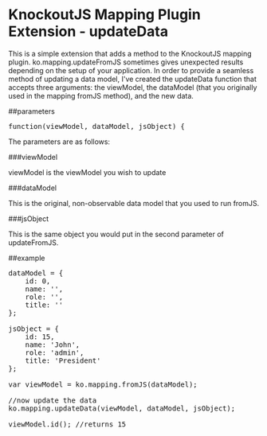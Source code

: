 # KnockoutJS Mapping Plugin Extension - updateData

This is a simple extension that adds a method to the KnockoutJS mapping plugin. ko.mapping.updateFromJS sometimes gives unexpected results depending on the setup of your application. In order to provide a seamless method of updating a data model, I've created the updateData function that accepts three arguments: the viewModel, the dataModel (that you originally used in the mapping fromJS method), and the new data.

##parameters

<pre>
function(viewModel, dataModel, jsObject) {
</pre>

The parameters are as follows:

###viewModel

viewModel is the viewModel you wish to update

###dataModel

This is the original, non-observable data model that you used to run fromJS.

###jsObject

This is the same object you would put in the second parameter of updateFromJS.

##example

<pre>
dataModel = {
	id: 0,
	name: '',
	role: '',
	title: ''
};

jsObject = {
	id: 15,
	name: 'John',
	role: 'admin',
	title: 'President'
};

var viewModel = ko.mapping.fromJS(dataModel);

//now update the data
ko.mapping.updateData(viewModel, dataModel, jsObject);

viewModel.id(); //returns 15
</pre>